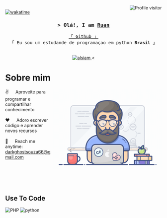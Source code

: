 <!--
<h2 align="center">
  Welcome to Al Siam World!
  <img src="https://media.giphy.com/media/hvRJCLFzcasrR4ia7z/giphy.gif" width="28">
</h2>
-->

<!--
<p align="center">
  <a href="https://github.com/alsiam"><img src="https://readme-typing-svg.herokuapp.com/?lines=Self%20Taught%20Programmer;Front%20End%20Developer;1.5%2B%20years%20of%20coding%20experience;Always%20learning%20new%20things&center=true&width=380&height=45"></a>
</p>

 -->

<a href="https://komarev.com/ghpvc/?username=alsiam">
  <img align="right" src="https://komarev.com/ghpvc/?username=alsiam&label=Visitors&color=0e75b6&style=flat" alt="Profile visitor" />
</a>


[![wakatime](https://wakatime.com/badge/user/eebb3dd8-d9b2-40de-9b88-6fd6cac99dbc.svg)](https://wakatime.com/@eebb3dd8-d9b2-40de-9b88-6fd6cac99dbc)

<!-- Intro  -->
<h3 align="center">
        <samp>&gt; Olá!, I am
                <b><a target="_blank" href="https://github.com/Ruanpery/ruan">Ruan</a></b>
        </samp>
</h3>


<p align="center"> 
  <samp>
    <a href="https://github.com/Ruanpery/ruan">「 Github 」</a>
    <br>
    「 Eu sou um estudande de programaçao em python <b>Brasil</b> 」
    <br>
    <br>
  </samp>
</p>

<p align="center">
 <a href="https://www.linkedin.com/in/ruan-pery-49286729a/" target="_blank">
  <img src="https://img.shields.io/badge/LinkedIn-0077B5?style=for-the-badge&logo=linkedin&logoColor=white" alt="alsiam"/>
 </a>
 <!-- <a href="https://www.linkedin.com/in/ruan-pery-49286729a/ target="_blank">
  <img src="https://img.shields.io/badge/dev.to-0A0A0A?style=for-the-badge&logo=dev.to&logoColor=white" alt="alsiam" />
 </a> -->
 <
 

<!-- About Section -->
 # Sobre mim
 
<p>
 <img align="right" width="350" src="/programmer.gif" alt="Coding gif" />
  
 ✌️ &emsp; Aproveite para programar e compartilhar conhecimento <br/><br/>
 ❤️ &emsp; Adoro escrever código e aprender novos recursos <br/><br/>
 📧 &emsp; Reach me anytime: darkghostsouza66@gmail.com<br/><br/>
 

</p>

<br/>
<br/>
<br/>

## Use To Code

![PHP](https://img.shields.io/badge/Php-593D88?style=for-the-badge&logo=php&logoColor=white)
![python](https://img.shields.io/badge/Python-F0DB4F?style=for-the-badge&labelColor=black&logo=python&logoColor=F0DB4F)

<br/>

